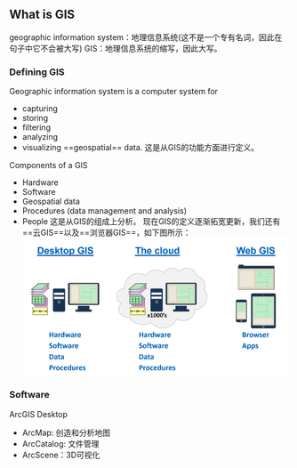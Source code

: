 ## What is GIS
geographic information system：地理信息系统(这不是一个专有名词，因此在句子中它不会被大写)
GIS：地理信息系统的缩写，因此大写。
### Defining GIS
Geographic information system is a computer system for
+ capturing
+ storing
+ filtering
+ analyzing
+ visualizing
==geospatial== data.
这是从GIS的功能方面进行定义。

Components of a GIS
+ Hardware
+ Software
+ Geospatial data
+ Procedures (data management and analysis)
+ People
这是从GIS的组成上分析。
现在GIS的定义逐渐拓宽更新，我们还有==云GIS==以及==浏览器GIS==，如下图所示：
![](image/1.jpg)
### Software
ArcGIS Desktop
+ ArcMap: 创造和分析地图
+ ArcCatalog: 文件管理
+ ArcScene：3D可视化